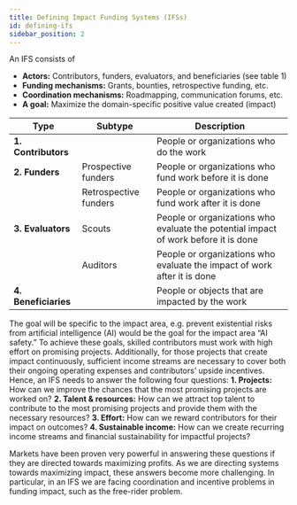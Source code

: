 ```yaml
---
title: Defining Impact Funding Systems (IFSs)
id: defining-ifs
sidebar_position: 2
---
```


An IFS consists of 
- **Actors:** Contributors, funders, evaluators, and beneficiaries (see table 1)
- **Funding mechanisms:** Grants, bounties, retrospective funding, etc.
- **Coordination mechanisms:** Roadmapping, communication forums, etc.
- **A goal:** Maximize the domain-specific positive value created (impact)

| Type                 | Subtype               | Description                                                                         |
|----------------------|-----------------------|-------------------------------------------------------------------------------------|
| **1. Contributors**  |                       | People or organizations who do the work                                             |
| **2. Funders**       | Prospective funders   | People or organizations who fund work before it is done                             |
|                      | Retrospective funders | People or organizations who fund work after it is done                              |
| **3. Evaluators**    | Scouts                | People or organizations who evaluate the potential impact of work before it is done |
|                      | Auditors              | People or organizations who evaluate the impact of work after it is done            |
| **4. Beneficiaries** |                       | People or objects that are impacted by the work                                     |

The goal will be specific to the impact area, e.g. prevent existential risks from artificial intelligence (AI) would be the goal for the impact area “AI safety.” To achieve these goals, skilled contributors must work with high effort on promising projects. Additionally, for those projects that create impact continuously, sufficient income streams are necessary to cover both their ongoing operating expenses and contributors’ upside incentives. Hence, an IFS needs to answer the following four questions:
**1. Projects:** How can we improve the chances that the most promising projects are worked on? 
**2. Talent & resources:** How can we attract top talent to contribute to the most promising projects and provide them with the necessary resources?
**3. Effort:** How can we reward contributors for their impact on outcomes?
**4. Sustainable income:** How can we create recurring income streams and financial sustainability for impactful projects?

Markets have been proven very powerful in answering these questions if they are directed towards maximizing profits. As we are directing systems towards maximizing impact, these answers become more challenging. In particular, in an IFS we are facing coordination and incentive problems in funding impact, such as the free-rider problem.
